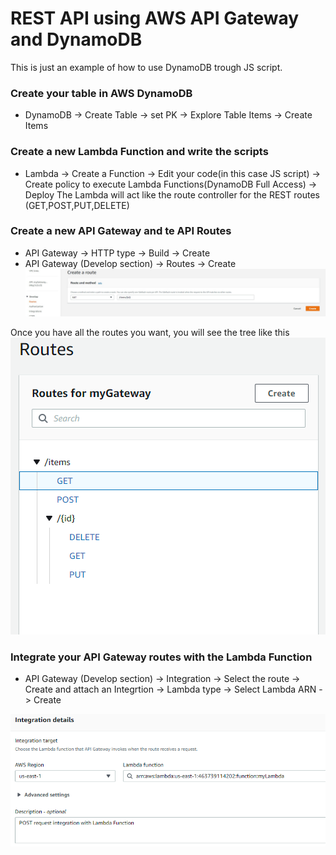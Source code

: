 # REST API using AWS API Gateway and DynamoDB

This is just an example of how to use DynamoDB trough JS script. 

### Create your table in AWS DynamoDB
- DynamoDB -> Create Table -> set PK -> Explore Table Items -> Create Items 

### Create a new Lambda Function and write the scripts
- Lambda -> Create a Function -> Edit your code(in this case JS script) -> Create policy to execute Lambda Functions(DynamoDB Full Access) -> Deploy 
The Lambda will act like the route controller for the REST routes (GET,POST,PUT,DELETE)

### Create a new API Gateway and te API Routes
- API Gateway -> HTTP type -> Build -> Create 
- API Gateway (Develop section) -> Routes -> Create
![create routes](img/create-route.png)

Once you have all the routes you want, you will see the tree like this 
![routes tree](img/route-trees.png)

### Integrate your API Gateway routes with the Lambda Function
- API Gateway (Develop section) -> Integration -> Select the route -> Create and attach an Integrtion -> Lambda type -> Select Lambda ARN -> Create

![api integration](img/integration.png)

